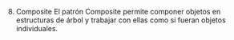 8. Composite
El patrón Composite permite componer objetos en estructuras de árbol y trabajar con ellas como si fueran objetos individuales.